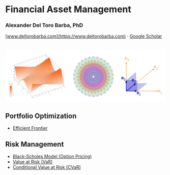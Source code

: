 # Financial Asset Management

### Alexander Del Toro Barba, PhD

[www.deltorobarba.com](https://www.deltorobarba.com) $\cdot$ [Google Scholar](https://scholar.google.com/citations?hl=en&user=fddyK-wAAAAJ)

<br>

<img src="https://raw.githubusercontent.com/deltorobarba/repo/master/sciences_1000.png" alt="sciences">

<br>

## Portfolio Optimization

* [Efficient Frontier](https://github.com/deltorobarba/finance/blob/main/efficient_frontier.ipynb)

## Risk Management

* [Black-Scholes Model (Option Pricing)](https://github.com/deltorobarba/finance/blob/main/black_scholes.ipynb)
* [Value at Risk (VaR)](https://github.com/deltorobarba/finance/blob/main/var.ipynb)
* [Conditional Value at Risk (CVaR)](https://github.com/deltorobarba/finance/blob/main/cvar.ipynb)
